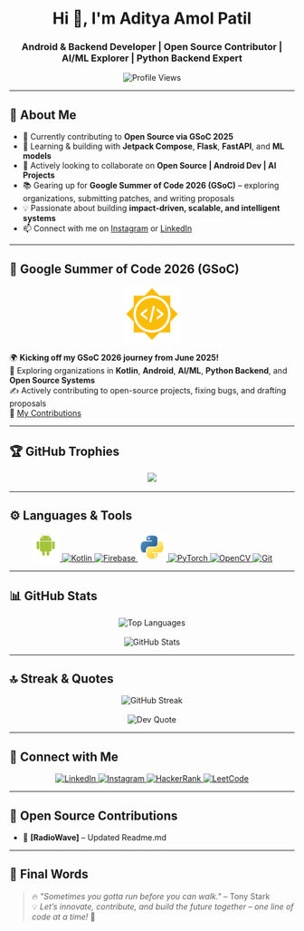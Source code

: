 <h1 align="center">Hi 👋, I'm Aditya Amol Patil</h1>
<h3 align="center">Android & Backend Developer | Open Source Contributor | AI/ML Explorer | Python Backend Expert</h3>

<p align="center">
  <img src="https://komarev.com/ghpvc/?username=Aditya948351&label=Profile%20views&color=0e75b6&style=flat" alt="Profile Views" />
</p>

---

## 🚀 About Me
- 🔭 Currently contributing to **Open Source via GSoC 2025**
- 🌱 Learning & building with **Jetpack Compose**, **Flask**, **FastAPI**, and **ML models**
- 👯 Actively looking to collaborate on **Open Source | Android Dev | AI Projects**
- 📚 Gearing up for **Google Summer of Code 2026 (GSoC)** – exploring organizations, submitting patches, and writing proposals
- 💡 Passionate about building **impact-driven, scalable, and intelligent systems**
- 📫 Connect with me on [Instagram](https://www.instagram.com/aditya516227?igsh=MXQ4MjJ6NnR6Z241Ng==) or [LinkedIn](https://linkedin.com/in/aditya-patil-a7743a292)

---

## 🏁 Google Summer of Code 2026 (GSoC)

<p align="center">
  <img src="https://raw.githubusercontent.com/Aditya948351/Hosting/refs/heads/main/GSoC-icon.svg.png" alt="GSoC Logo" width="100" />
</p>

🌍 **Kicking off my GSoC 2026 journey from June 2025!**  
🧩 Exploring organizations in **Kotlin**, **Android**, **AI/ML**, **Python Backend**, and **Open Source Systems**  
✍️ Actively contributing to open-source projects, fixing bugs, and drafting proposals  
🔗 [My Contributions](https://github.com/Aditya948351?tab=repositories)

---

## 🏆 GitHub Trophies

<p align="center">
  <img src="https://github-profile-trophy.vercel.app/?username=Aditya948351&theme=radical&no-frame=false&no-bg=false&margin-w=4"/>
</p>

---

## ⚙️ Languages & Tools

<p align="center">
  <a href="https://developer.android.com" target="_blank">
    <img src="https://raw.githubusercontent.com/devicons/devicon/master/icons/android/android-original-wordmark.svg" alt="Android" width="50" height="50"/> 
  </a>
  <a href="https://kotlinlang.org" target="_blank">
    <img src="https://www.vectorlogo.zone/logos/kotlinlang/kotlinlang-icon.svg" alt="Kotlin" width="50" height="50"/> 
  </a>
  <a href="https://firebase.google.com/" target="_blank">
    <img src="https://www.vectorlogo.zone/logos/firebase/firebase-icon.svg" alt="Firebase" width="50" height="50"/> 
  </a>
  <a href="https://www.python.org" target="_blank">
    <img src="https://raw.githubusercontent.com/devicons/devicon/master/icons/python/python-original.svg" alt="Python" width="50" height="50"/> 
  </a>
  <a href="https://pytorch.org/" target="_blank">
    <img src="https://www.vectorlogo.zone/logos/pytorch/pytorch-icon.svg" alt="PyTorch" width="50" height="50"/> 
  </a>
  <a href="https://opencv.org/" target="_blank">
    <img src="https://www.vectorlogo.zone/logos/opencv/opencv-icon.svg" alt="OpenCV" width="50" height="50"/> 
  </a>
  <a href="https://git-scm.com/" target="_blank">
    <img src="https://www.vectorlogo.zone/logos/git-scm/git-scm-icon.svg" alt="Git" width="50" height="50"/> 
  </a>
</p>

---

## 📊 GitHub Stats

<div align="center">
  <img src="https://github-readme-stats-sigma-five.vercel.app/api/top-langs/?username=Aditya948351&layout=compact&theme=dark" alt="Top Languages" />
  <br><br>
  <img src="https://github-readme-stats-sigma-five.vercel.app/api?username=Aditya948351&show_icons=true&theme=dark" alt="GitHub Stats" />
</div>

---

## 🔝 Streak & Quotes

<div align="center">
  <img src="https://github-readme-streak-stats.herokuapp.com/?user=Aditya948351&theme=dracula" alt="GitHub Streak" />
  <br><br>
  <img src="https://quotes-github-readme.vercel.app/api?type=vertical&theme=merko" alt="Dev Quote" />
</div>

---

## 🔗 Connect with Me

<p align="center">
  <a href="https://linkedin.com/in/aditya-patil-a7743a292" target="_blank">
    <img src="https://raw.githubusercontent.com/rahuldkjain/github-profile-readme-generator/master/src/images/icons/Social/linked-in-alt.svg" alt="LinkedIn" height="40" width="40"/>
  </a>
  <a href="https://instagram.com/aditya516227" target="_blank">
    <img src="https://raw.githubusercontent.com/rahuldkjain/github-profile-readme-generator/master/src/images/icons/Social/instagram.svg" alt="Instagram" height="40" width="40"/>
  </a>
  <a href="https://www.hackerrank.com/ap8548328" target="_blank">
    <img src="https://raw.githubusercontent.com/rahuldkjain/github-profile-readme-generator/master/src/images/icons/Social/hackerrank.svg" alt="HackerRank" height="40" width="40"/>
  </a>
  <a href="https://www.leetcode.com/adityapatil8793" target="_blank">
    <img src="https://raw.githubusercontent.com/rahuldkjain/github-profile-readme-generator/master/src/images/icons/Social/leet-code.svg" alt="LeetCode" height="40" width="40"/>
  </a>
</p>

---

## 💼 Open Source Contributions

- 🔧 **[RadioWave]** – Updated Readme.md 

---

## 🧠 Final Words

> 🔥 *"Sometimes you gotta run before you can walk."* – Tony Stark  
> 💡 *Let’s innovate, contribute, and build the future together – one line of code at a time!* 🚀
